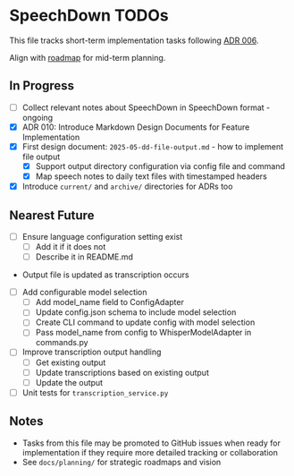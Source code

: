 # SpeechDown TODOs

This file tracks short-term implementation tasks following [ADR 006](docs/adrs/006_task_tracking_approach.md).

Align with [roadmap](docs/planning/roadmap.md) for mid-term planning.

## In Progress

- [ ] Collect relevant notes about SpeechDown in SpeechDown format - ongoing 
- [x] ADR 010: Introduce Markdown Design Documents for Feature Implementation
- [x] First design document: `2025-05-dd-file-output.md` - how to implement file output
  - [x] Support output directory configuration via config file and command
  - [x] Map speech notes to daily text files with timestamped headers
- [x] Introduce `current/` and `archive/` directories for ADRs too

## Nearest Future

- [ ] Ensure language configuration setting exist
  - [ ] Add it if it does not
  - [ ] Describe it in README.md
- Output file is updated as transcription occurs
- [ ] Add configurable model selection
  - [ ] Add model_name field to ConfigAdapter
  - [ ] Update config.json schema to include model selection
  - [ ] Create CLI command to update config with model selection
  - [ ] Pass model_name from config to WhisperModelAdapter in commands.py
- [ ] Improve transcription output handling
  - [ ] Get existing output
  - [ ] Update transcriptions based on existing output
  - [ ] Update the output
- [ ] Unit tests for `transcription_service.py`

## Notes

- Tasks from this file may be promoted to GitHub issues when ready for implementation if they require more detailed tracking or collaboration
- See `docs/planning/` for strategic roadmaps and vision
